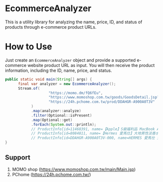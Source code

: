 # EcommerceAnalyzer
This is a utility library for analyzing the name, price, ID, and status of products through e-commerce product URLs.

# How to Use
Just create an `EcommerceAnalyzer` object and provide a supported e-commerce website product URL as input. You will then receive the product information, including the ID, name, price, and status.
```java
public static void main(String[] args) {
      final var analyzer = new EcommerceAnalyzer();
      Stream.of(
                    "https://momo.dm/fQ6fEu",
                    "https://www.momoshop.com.tw/goods/GoodsDetail.jsp?i_code=8084811&Area=search&mdiv=403&oid=1_2&cid=index&kw=%E6%84%9B%E9%A6%AC%E4%BB%95%E5%A4%A7%E5%9C%B0",
                    "https://24h.pchome.com.tw/prod/DDAHGR-A900A0T3V"
            )
            .map(analyzer::analyze)
            .filter(Optional::isPresent)
            .map(Optional::get)
            .forEach(System.out::println);
            // ProductInfo[id=11468391, name=【Apple】S級福利品 MacBook Air 13.6吋 M2晶片 8核心CPU 與 8核心GPU 8G/256G SSD(官方整新機), price=30900, status=IN_STOCK, source=MOMO]
            // ProductInfo[id=8084811, name=【Hermes 愛馬仕】大地男性淡香水/愛馬仕之光純香淡香精/H24男性淡香水(國際航空版/多款任選), price=2399, status=IN_STOCK, source=MOMO]
            // ProductInfo[id=DDAHGR-A900A0T3V-000, name=HERMES 愛馬仕 大地 男性淡香水 100ml, price=2688, status=IN_STOCK, source=PCHOME]
}
```

## Support
1. MOMO shop (https://www.momoshop.com.tw/main/Main.jsp)
2. PChome (https://24h.pchome.com.tw/)
